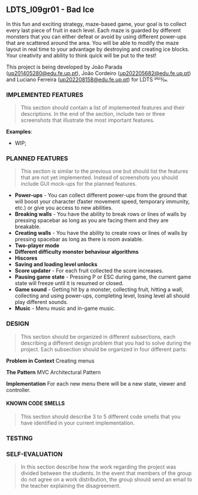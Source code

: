 ## LDTS_l09gr01 - Bad Ice


In this fun and exciting strategy, maze-based game, your goal is to collect every last piece of fruit in each level. 
Each maze is guarded by different monsters that you can either defeat or avoid by using different power-ups that are scattered around the area.
You will be able to modify the maze layout in real time to your advantage by destroying and creating ice blocks.
Your creativity and ability to think quick will be put to the test!

This project is being developed by João Parada (up201405280@edu.fe.up.pt), João Cordeiro (up202205682@edu.fe.up.pt) and Luciano Ferreira (up202208158@edu.fe.up.pt) for LDTS 2023⁄24.

### IMPLEMENTED FEATURES

> This section should contain a list of implemented features and their descriptions. In the end of the section, include two or three screenshots that illustrate the most important features.

**Examples**:

- WIP;

### PLANNED FEATURES

> This section is similar to the previous one but should list the features that are not yet implemented. Instead of screenshots you should include GUI mock-ups for the planned features.

- **Power-ups** - You can collect different power-ups from the ground that will boost your character (faster movement speed, temporary immunity, etc.) or give you access to new abilities.
- **Breaking walls** - You have the ability to break rows or lines of walls by pressing spacebar as long as you are facing them and they are breakable.
- **Creating walls** - You have the ability to create rows or lines of walls by pressing spacebar as long as there is room avaiable.
- **Two-player mode**
- **Different difficulty monster behaviour algorithms**
- **Hiscores**
- **Saving and loading level unlocks**
- **Score updater** - For each fruit collected the score increases.
- **Pausing game state** - Pressing P or ESC during game, the current game state will freeze until it is resumed or closed.
- **Game sound** - Getting hit by a monster, collecting fruit, hitting a wall, collecting and using power-ups, completing level, losing level all should play different sounds.
- **Music** - Menu music and in-game music.

### DESIGN

> This section should be organized in different subsections, each describing a different design problem that you had to solve during the project. Each subsection should be organized in four different parts:



**Problem in Context**
Creating menus


**The Pattern**
MVC Architectural Pattern


**Implementation**
For each new menu there will be a new state, viewer and controller.


#### KNOWN CODE SMELLS

> This section should describe 3 to 5 different code smells that you have identified in your current implementation.

### TESTING


### SELF-EVALUATION

> In this section describe how the work regarding the project was divided between the students. In the event that members of the group do not agree on a work distribution, the group should send an email to the teacher explaining the disagreement.


